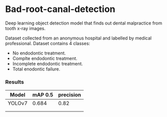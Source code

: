 # Bad-root-canal-detection


Deep learning object detection model that finds out dental malpractice from tooth x-ray images.

Dataset collected from an anonymous hospital and labelled by medical professional. Dataset contains 4 classes:
+ No endodontic treatment.
+ Complte endodontic treatment.
+ Incomplete endodontic treatment.
+ Total enodontic failure.



### Results
| Model  | mAP 0.5 |  precision|
| ------------- | ------------- | ---------|
| YOLOv7 | 0.684 | 0.82
|  |  |
|  |   |
